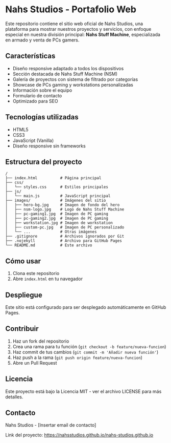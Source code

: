 # Nahs Studios - Portafolio Web

Este repositorio contiene el sitio web oficial de Nahs Studios, una plataforma para mostrar nuestros proyectos y servicios, con enfoque especial en nuestra división principal: **Nahs Stuff Machine**, especializada en armado y venta de PCs gamers.

## Características

- Diseño responsive adaptado a todos los dispositivos
- Sección destacada de Nahs Stuff Machine (NSM)
- Galería de proyectos con sistema de filtrado por categorías
- Showcase de PCs gaming y workstations personalizadas
- Información sobre el equipo
- Formulario de contacto
- Optimizado para SEO

## Tecnologías utilizadas

- HTML5
- CSS3
- JavaScript (Vanilla)
- Diseño responsive sin frameworks

## Estructura del proyecto

```
/
├── index.html          # Página principal
├── css/
│   └── styles.css      # Estilos principales
├── js/
│   └── main.js         # JavaScript principal
├── images/             # Imágenes del sitio
│   ├── hero-bg.jpg     # Imagen de fondo del hero
│   ├── nsm-logo.jpg    # Logo de Nahs Stuff Machine
│   ├── pc-gaming1.jpg  # Imagen de PC gaming
│   ├── pc-gaming2.jpg  # Imagen de PC gaming
│   ├── workstation.jpg # Imagen de workstation
│   ├── custom-pc.jpg   # Imagen de PC personalizado
│   └── ...             # Otras imágenes
├── .gitignore          # Archivos ignorados por Git
├── .nojekyll           # Archivo para GitHub Pages
└── README.md           # Este archivo
```

## Cómo usar

1. Clona este repositorio
2. Abre `index.html` en tu navegador

## Despliegue

Este sitio está configurado para ser desplegado automáticamente en GitHub Pages.

## Contribuir

1. Haz un fork del repositorio
2. Crea una rama para tu función (`git checkout -b feature/nueva-funcion`)
3. Haz commit de tus cambios (`git commit -m 'Añadir nueva función'`)
4. Haz push a la rama (`git push origin feature/nueva-funcion`)
5. Abre un Pull Request

## Licencia

Este proyecto está bajo la Licencia MIT - ver el archivo LICENSE para más detalles.

## Contacto

Nahs Studios - [Insertar email de contacto]

Link del proyecto: https://nahsstudios.github.io/nahs-studios.github.io
